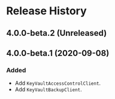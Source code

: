 # Release History

## 4.0.0-beta.2 (Unreleased)


## 4.0.0-beta.1 (2020-09-08)

### Added

- Add `KeyVaultAccessControlClient`.
- Add `KeyVaultBackupClient`.

